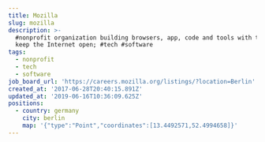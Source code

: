 ```yaml
---
title: Mozilla
slug: mozilla
description: >-
  #nonprofit organization building browsers, app, code and tools with the aim to
  keep the Internet open; #tech #software
tags:
  - nonprofit
  - tech
  - software
job_board_url: 'https://careers.mozilla.org/listings/?location=Berlin'
created_at: '2017-06-28T20:40:15.891Z'
updated_at: '2019-06-16T10:36:09.625Z'
positions:
  - country: germany
    city: berlin
    map: '{"type":"Point","coordinates":[13.4492571,52.4994658]}'
---
```


